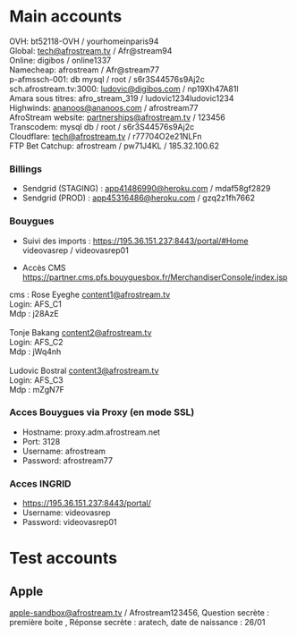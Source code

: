 # Main accounts

OVH: bt52118-OVH / yourhomeinparis94  
Global: tech@afrostream.tv / Afr@stream94  
Online: digibos / online1337  
Namecheap: afrostream / Afr@stream77  
p-afmssch-001: db mysql / root / s6r3S44576s9Aj2c  
sch.afrostream.tv:3000: ludovic@digibos.com / np19Xh47A81l  
Amara sous titres: afro_stream_319 / ludovic1234ludovic1234  
Highwinds: ananoos@ananoos.com / afrostream77  
AfroStream website: partnerships@afrostream.tv / 123456  
Transcodem: mysql db / root / s6r3S44576s9Aj2c  
Cloudflare: tech@afrostream.tv / r77704O2e21NLFn  
FTP Bet Catchup: afrostream / pw71J4KL / 185.32.100.62  

### Billings

* Sendgrid (STAGING) : app41486990@heroku.com / mdaf58gf2829
* Sendgrid (PROD) : app45316486@heroku.com / gzq2z1fh7662

###  Bouygues

* Suivi des imports : https://195.36.151.237:8443/portal/#Home videovasrep / videovasrep01

* Accès CMS
https://partner.cms.pfs.bouyguesbox.fr/MerchandiserConsole/index.jsp

cms :
Rose Eyeghe content1@afrostream.tv  
Login: AFS_C1  
Mdp : j28AzE  
   
Tonje Bakang content2@afrostream.tv  
Login: AFS_C2  
Mdp : jWq4nh  
   
Ludovic Bostral content3@afrostream.tv  
Login: AFS_C3  
Mdp : mZgN7F

### Acces Bouygues via Proxy (en mode SSL)
- Hostname: proxy.adm.afrostream.net
- Port: 3128
- Username: afrostream
- Password: afrostream77

### Acces INGRID
- https://195.36.151.237:8443/portal/
- Username: videovasrep
- Password: videovasrep01

# Test accounts

## Apple

apple-sandbox@afrostream.tv / Afrostream123456, Question secrète : première boite , Réponse secrète : aratech, date de naissance : 26/01
